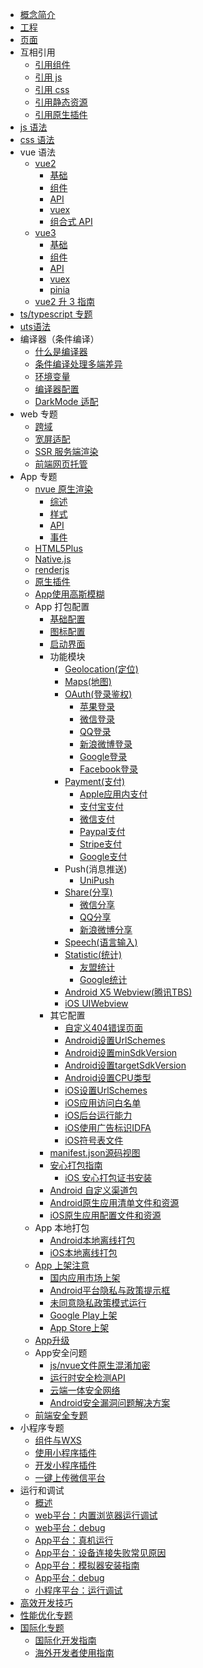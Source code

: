 * [概念简介](/tutorial/)
* [工程](/tutorial/project.md)
* [页面](/tutorial/page.md)
* 互相引用
  * [引用组件](/tutorial/page-component.md)
  * [引用 js](/tutorial/page-script.md)
  * [引用 css](/tutorial/page-style.md)
  * [引用静态资源](/tutorial/page-static-assets.md)
  * [引用原生插件](/plugin/native-plugin.md)
* [js 语法](/tutorial/syntax-js.md)
* [css 语法](/tutorial/syntax-css.md)
* vue 语法
  * [vue2](/tutorial/vue-basics.md)
    * [基础](/tutorial/vue-basics.md)
    * [组件](/tutorial/vue-components.md)
    * [API](/tutorial/vue-api.md)
    * [vuex](/tutorial/vue-vuex.md)
    * [组合式 API](/tutorial/vue-composition-api.md)
  * [vue3](/tutorial/vue3-basics.md)
    * [基础](/tutorial/vue3-basics.md)
    * [组件](/tutorial/vue3-components.md)
    * [API](/tutorial/vue3-api.md)
    * [vuex](/tutorial/vue3-vuex.md)
    * [pinia](/tutorial/vue3-pinia.md)
  * [vue2 升 3 指南](/tutorial/migration-to-vue3.md)
* [ts/typescript 专题](/tutorial/typescript-subject.md)
* [uts语法](syntax-uts.md)
* 编译器（条件编译）
  * [什么是编译器](/tutorial/compiler.md)
  * [条件编译处理多端差异](/tutorial/platform.md)
  * [环境变量](/tutorial/env.md)
  * [编译器配置](/tutorial/compiler-config.md)
  * [DarkMode 适配](/tutorial/darkmode.md)
* web 专题
  * [跨域](/tutorial/CORS.md)
  * [宽屏适配](/tutorial/adapt.md)
  * [SSR 服务端渲染](/tutorial/ssr.md)
  * [前端网页托管](/uniCloud/hosting.md)
* App 专题
  * [nvue 原生渲染](/tutorial/nvue-outline.md)
    * [综述](/tutorial/nvue-outline.md)
    * [样式](/tutorial/nvue-css.md)
    * [API](/tutorial/nvue-api.md)
    * [事件](/tutorial/nvue-event.md)
  * [HTML5Plus](/tutorial/use-html5plus.md)
  * [Native.js](/tutorial/native-js.md)
  * [renderjs](/tutorial/renderjs.md)
  * [原生插件](https://nativesupport.dcloud.net.cn/NativePlugin/README)
  * [App使用高斯模糊](/tutorial/app-blureffect.md)
  * App 打包配置
    * [基础配置](/tutorial/app-base.md)
    * [图标配置](/tutorial/app-icons.md)
    * [启动界面](/tutorial/app-splashscreen.md)
    * 功能模块
      * [Geolocation(定位)](/tutorial/app-geolocation.md)
      * [Maps(地图)](/tutorial/app-maps.md)
      * [OAuth(登录鉴权)](/tutorial/app-oauth.md)
        * [苹果登录](/tutorial/app-oauth-apple.md)
        * [微信登录](/tutorial/app-oauth-weixin.md)
        * [QQ登录](/tutorial/app-oauth-qq.md)
        * [新浪微博登录](/tutorial/app-oauth-weibo.md)
        * [Google登录](/tutorial/app-oauth-google.md)
        * [Facebook登录](/tutorial/app-oauth-facebook.md)
      * [Payment(支付)](/tutorial/app-payment.md)
        * [Apple应用内支付](/tutorial/app-payment-aip.md)
        * [支付宝支付](/tutorial/app-payment-alipay.md)
        * [微信支付](/tutorial/app-payment-weixin.md)
        * [Paypal支付](/tutorial/app-payment-paypal.md)
        * [Stripe支付](/tutorial/app-payment-stripe.md)
        * [Google支付](/tutorial/app-payment-google.md)
      * Push(消息推送)
        * [UniPush](/tutorial/app-push-unipush.md)
      * [Share(分享)](/tutorial/app-share.md)
        * [微信分享](/tutorial/app-share-weixin.md)
        * [QQ分享](/tutorial/app-share-qq.md)
        * [新浪微博分享](/tutorial/app-share-weibo.md)
      * [Speech(语言输入)](/tutorial/app-speech.md)
      * [Statistic(统计)](/tutorial/app-statistic.md)
        * [友盟统计](/tutorial/app-statistic-umeng.md)
        * [Google统计](/tutorial/app-statistic-google.md)
      * [Android X5 Webview(腾讯TBS)](/tutorial/app-android-x5.md)
      * [iOS UIWebview](/tutorial/app-ios-uiwebview.md)
    * 其它配置
      * [自定义404错误页面](/tutorial/app-webview-error.md)
      * [Android设置UrlSchemes](/tutorial/app-android-schemes.md)
      * [Android设置minSdkVersion](/tutorial/app-android-minsdkversion.md)
      * [Android设置targetSdkVersion](/tutorial/app-android-targetsdkversion.md)
      * [Android设置CPU类型](/tutorial/app-android-abifilters.md)
      * [iOS设置UrlSchemes](/tutorial/app-ios-schemes.md)
      * [iOS应用访问白名单](/tutorial/app-ios-schemewhitelist.md)
      * [iOS后台运行能力](/tutorial/app-ios-uibackgroundmodes.md)
      * [iOS使用广告标识IDFA](/tutorial/app-ios-idfa.md)
      * [iOS符号表文件](/tutorial/app-ios-dsym.md)
    * [manifest.json源码视图](/collocation/manifest-app.md)
    * [安心打包指南](tutorial/build/SafePack.md)
      * [iOS 安心打包证书安装](tutorial/build/iosSafePack.md)
    * [Android 自定义渠道包](tutorial/build/AndroidChannel.md)
    * [Android原生应用清单文件和资源](/tutorial/app-nativeresource-android.md)
	* [iOS原生应用配置文件和资源](/tutorial/app-nativeresource-ios.md)
  * App 本地打包
    * [Android本地离线打包](https://nativesupport.dcloud.net.cn/AppDocs/usesdk/android)
    * [iOS本地离线打包](https://nativesupport.dcloud.net.cn/AppDocs/usesdk/ios)
  * [App 上架注意](/tutorial/store.md)
    * [国内应用市场上架](/tutorial/android-store.md)
    * [Android平台隐私与政策提示框](/tutorial/app-privacy-android.md)
    * [未同意隐私政策模式运行](/tutorial/app-disagreemode.md)
    * [Google Play上架](/tutorial/android-gp.md)
    * [App Store上架](/tutorial/ios-app-store.md)
  * [App升级](/uniCloud/upgrade-center.md)
  * App安全问题
    * [js/nvue文件原生混淆加密](/tutorial/app-sec-confusion.md)
    * [运行时安全检测API](/tutorial/app-sec-api.md)
    * [云端一体安全网络](/uniCloud/secure-network.md)
    * [Android安全漏洞问题解决方案](/tutorial/app-sec-android.md)
  * [前端安全专题](/tutorial/web-security.md)
* 小程序专题
  * [组件与WXS](/tutorial/miniprogram-subject.md)
  * [使用小程序插件](/tutorial/mp-weixin-plugin.md)
  * [开发小程序插件](/tutorial/mp-weixin-plugin-dev.md)
  * [一键上传微信平台](/tutorial/build/publish-mp-weixin-cli.md)
* 运行和调试
  * [概述](run-and-debug.md)
  * [web平台：内置浏览器运行调试](tutorial/debug/debug-web-via-hx.md)
  * [web平台：debug](tutorial/debug/debug-web-via-chrome.md)
  * [App平台：真机运行](run/run-app.md)
  * [App平台：设备连接失败常见原因](run/run-app-faq.md)
  * [App平台：模拟器安装指南](tutorial/run/installSimulator.md)
  * [App平台：debug](tutorial/debug/debug-app.md)
  * [小程序平台：运行调试](tutorial/debug/debug-mp.md)
* [高效开发技巧](/tutorial/snippet.md)
* [性能优化专题](/tutorial/performance.md)
* [国际化专题](/tutorial/i18n.md)
	* [国际化开发指南](/tutorial/i18n.md)
	* [海外开发者使用指南](/tutorial/internationalization.md)
